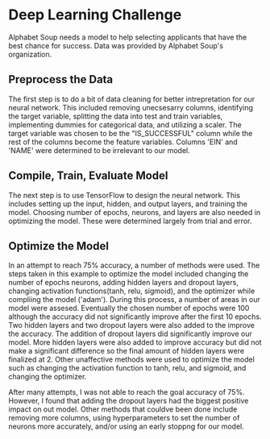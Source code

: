 # Deep Learning Challenge
Alphabet Soup needs a model to help selecting applicants that have the best chance for success. Data was provided by Alphabet Soup's organization.

## Preprocess the Data
The first step is to do a bit of data cleaning for better intrepretation for our neural network. This included removing unecsesarry columns, identifying the target variable, splitting the data into test and train variables, implementing dummies for categorical data, and utilizing a scaler. The target variable was chosen to be the "IS_SUCCESSFUL" column while the rest of the columns become the feature variables. Columns 'EIN' and 'NAME' were determined to be irrelevant to our model.

## Compile, Train, Evaluate Model
The next step is to use TensorFlow to design the neural network. This includes setting up the input, hidden, and output layers, and training the model. Choosing number of epochs, neurons, and layers are also needed in optimizing the model. These were determined largely from trial and error.

## Optimize the Model
In an attempt to reach 75% accuracy, a number of methods were used. The steps taken in this example to optimize the model included changing the number of epochs neurons, adding hidden layers and dropout layers, changing activation functions(tanh, relu, sigmoid), and the optimizer while compliing the model ('adam'). During this process, a number of areas in our model were assesed. Eventually the chosen number of epochs were 100 although the accuracy did not significantly improve after the first 10 epochs. Two hidden layers and two dropout layers were also added to the improve the accuracy. The addition of dropout layers did significantly improve our model. More hidden layers were also added to improve accuracy but did not make a significant difference so the final amount of hidden layers were finalized at 2. Other unaffective methods were used to optimize the model such as changing the activation function to tanh, relu, and sigmoid, and changing the optimizer.

After many attempts, I was not able to reach the goal accuracy of 75%. However, I found that adding the dropout layers had the biggest positive impact on out model. Other methods that couldve been done include removing more columns, using hyperparameters to set the number of neurons more accurately, and/or using an early stoppng for our model.
